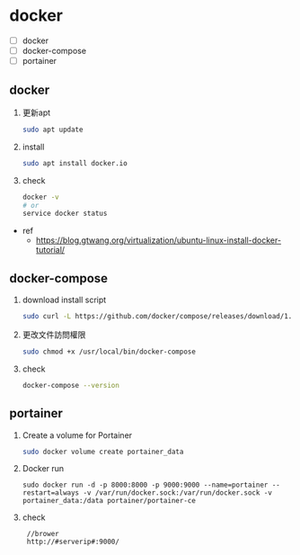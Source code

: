 # docker

- [ ] docker
- [ ] docker-compose
- [ ] portainer

## docker
1. 更新apt
    ``` sh
    sudo apt update
    ```
2. install
    ``` sh
    sudo apt install docker.io
    ```
3. check
    ``` sh
    docker -v
    # or
    service docker status
    ```
- ref
  - https://blog.gtwang.org/virtualization/ubuntu-linux-install-docker-tutorial/
## docker-compose
1. download install script
    ``` sh
    sudo curl -L https://github.com/docker/compose/releases/download/1.21.2/docker-compose-`uname -s`-`uname -m` -o /usr/local/bin/docker-compose
    ```
2. 更改文件訪問權限
    ``` sh
    sudo chmod +x /usr/local/bin/docker-compose
    ```
3. check
    ``` sh
    docker-compose --version
    ```

## portainer
1. Create a volume for Portainer 
    ``` sh
    sudo docker volume create portainer_data
    ```
2. Docker run
    ```
    sudo docker run -d -p 8000:8000 -p 9000:9000 --name=portainer --restart=always -v /var/run/docker.sock:/var/run/docker.sock -v portainer_data:/data portainer/portainer-ce
    ```
3. check
   ```
    //brower
    http://#serverip#:9000/
   ```